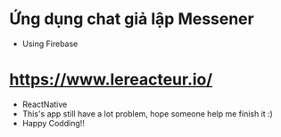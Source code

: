 # Ứng dụng chat giả lập Messener 
- Using Firebase
# https://www.lereacteur.io/
- ReactNative
- This's app still have a lot problem, hope someone help me finish it :)
- Happy Codding!! 